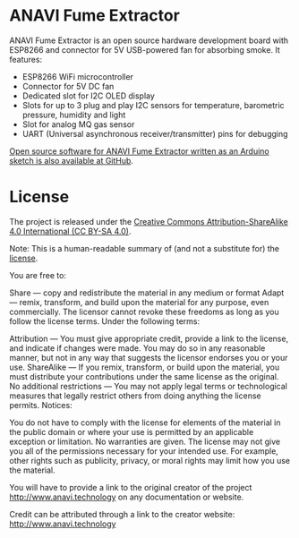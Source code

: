 # ANAVI Fume Extractor

ANAVI Fume Extractor is an open source hardware development board with ESP8266 and connector for 5V USB-powered fan for absorbing smoke. It features:

* ESP8266 WiFi microcontroller
* Connector for 5V DC fan
* Dedicated slot for I2C OLED display
* Slots for up to 3 plug and play I2C sensors for temperature, barometric pressure, humidity and light
* Slot for analog MQ gas sensor
* UART (Universal asynchronous receiver/transmitter) pins for debugging

[Open source software for ANAVI Fume Extractor written as an Arduino sketch is also available at GitHub](https://github.com/AnaviTechnology/anavi-fume-extractor-sw).

# License

The project is released under the [Creative Commons Attribution-ShareAlike 4.0 International (CC BY-SA 4.0)](https://creativecommons.org/licenses/by-sa/4.0/).

Note: This is a human-readable summary of (and not a substitute for) the [license](https://creativecommons.org/licenses/by-sa/4.0/legalcode).

You are free to:

Share — copy and redistribute the material in any medium or format Adapt — remix, transform, and build upon the material for any purpose, even commercially. The licensor cannot revoke these freedoms as long as you follow the license terms. Under the following terms:

Attribution — You must give appropriate credit, provide a link to the license, and indicate if changes were made. You may do so in any reasonable manner, but not in any way that suggests the licensor endorses you or your use. ShareAlike — If you remix, transform, or build upon the material, you must distribute your contributions under the same license as the original. No additional restrictions — You may not apply legal terms or technological measures that legally restrict others from doing anything the license permits. Notices:

You do not have to comply with the license for elements of the material in the public domain or where your use is permitted by an applicable exception or limitation. No warranties are given. The license may not give you all of the permissions necessary for your intended use. For example, other rights such as publicity, privacy, or moral rights may limit how you use the material.

You will have to provide a link to the original creator of the project http://www.anavi.technology on any documentation or website.

Credit can be attributed through a link to the creator website: http://www.anavi.technology
